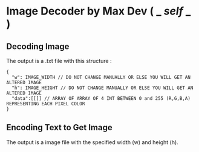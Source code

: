 # Image Decoder by Max Dev ( _ _self_ _ )

## Decoding Image
The output is a .txt file with this structure : 
```
{
  "w": IMAGE_WIDTH // DO NOT CHANGE MANUALLY OR ELSE YOU WILL GET AN ALTERED IMAGE
  "h": IMAGE_HEIGHT // DO NOT CHANGE MANUALLY OR ELSE YOU WILL GET AN ALTERED IMAGE
  "data":[[]] // ARRAY OF ARRAY OF 4 INT BETWEEN 0 and 255 (R,G,B,A) REPRESENTING EACH PIXEL COLOR
}
```
## Encoding Text to Get Image
The output is a image file with the specified width (w) and height (h). 
